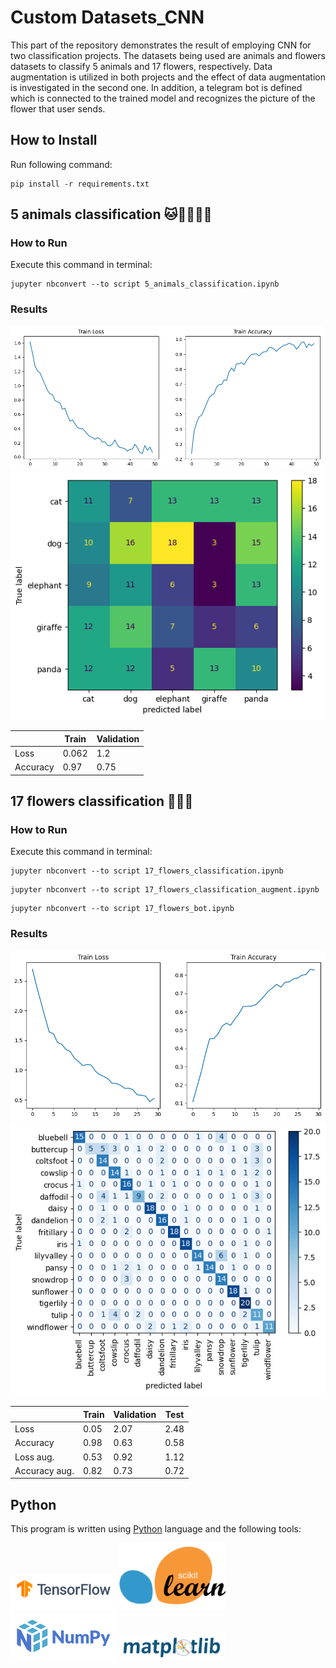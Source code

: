 # Custom Datasets_CNN

This part of the repository demonstrates the result of employing CNN for two classification projects. The datasets being used are animals and flowers datasets to classify 5 animals and 17 flowers, respectively. Data augmentation is utilized in both projects and the effect of data augmentation is investigated in the second one. In addition, a telegram bot is defined which is connected to the trained model and recognizes the picture of the flower that user sends.

## How to Install
Run following command:
```
pip install -r requirements.txt
```

## 5 animals classification 🐱🐶🐘🦒🐼

### How to Run
Execute this command in terminal:
```
jupyter nbconvert --to script 5_animals_classification.ipynb
```

### Results

<img src="outputs\5 animals output 1.png" width="500">
<img src="outputs\5 animals output 2.png" width="500">


|  |  Train  | Validation |
| --------------- | --------------- | --------------- |
| Loss | 0.062 | 1.2 |
| Accuracy | 0.97 | 0.75 |

## 17 flowers classification 🌻🌼🌷

### How to Run
Execute this command in terminal:
```
jupyter nbconvert --to script 17_flowers_classification.ipynb
```
```
jupyter nbconvert --to script 17_flowers_classification_augment.ipynb
```
```
jupyter nbconvert --to script 17_flowers_bot.ipynb
```

### Results

<img src="outputs\17 flowers output 1.png" width="600">
<img src="outputs\17 flowers output 2.png" width="600">


|  |  Train  | Validation | Test |
| --------------- | --------------- | --------------- | --------------- |
| Loss | 0.05 | 2.07 | 2.48 |
| Accuracy | 0.98 | 0.63 | 0.58 |
| Loss aug. | 0.53 | 0.92 | 1.12 |
| Accuracy aug. | 0.82 | 0.73 | 0.72 |

## Python
This program is written using [Python](https://www.python.org/) language and the following tools:

<img src="pics/tensorflow.png" width="170">
<img src="pics/scikit-learn.png" width="170">
<img src="pics/numpy.png" width="170">
<img src="pics/matplotlib.png" width="170">